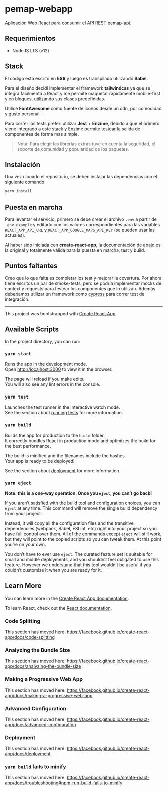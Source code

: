 # pemap-webapp

Aplicación Web React para consumir el API REST [pemap-api](https://github.com/colcodev/pemap-api).

## Requerimientos

- NodeJS LTS (v12)

## Stack

El código está escrito en **ES6** y luego es transpilado utilizando **Babel**.

Para el diseño decidí implementar el framework **tailwindcss** ya que se integra facilmenta a React y me permite maquetar rapidamente mobile-first y en bloques, utilizando sus clases predefinidas.

Utilicé **FontAwesome** como fuente de íconos desde un cdn, por comodidad y gusto personal.

Para correr los tests preferí utilizar **Jest** + **Enzime**, debido a que el primero viene integrado a este stack y Enzime permite testear la salida de componentes de forma mas simple.

> Nota: Para elegir las librerías extras tuve en cuenta la seguridad, el soporte de comunidad y popularidad de los paquetes.

## Instalación

Una vez clonado el repositorio, se deben instalar las dependencias con el siguiente comando:

```bash
yarn install
```

## Puesta en marcha

Para levantar el servicio, primero se debe crear el archivo `.env` a partir de `.env.example` y editarlo con los valores correspondientes para las variables `REACT_APP_API_URL` y `REACT_APP_GOOGLE_MAPS_API_KEY` (se pueden usar las actuales).

Al haber sido iniciada con **create-react-app**, la documentación de abajo es la original y totalmente válida para la puesta en marcha, test y build.

## Puntos faltantes

Creo que lo que falta es completar los test y mejorar la covertura. Por ahora tiene escritos un par de smoke-tests, pero se podría implementar mocks de context y requests para testear los componentes que lo utilizan. Además deberíamos utilizar un framework como [cypress](https://www.cypress.io) para correr test de integración.

---

This project was bootstrapped with [Create React App](https://github.com/facebook/create-react-app).

## Available Scripts

In the project directory, you can run:

### `yarn start`

Runs the app in the development mode.<br />
Open [http://localhost:3000](http://localhost:3000) to view it in the browser.

The page will reload if you make edits.<br />
You will also see any lint errors in the console.

### `yarn test`

Launches the test runner in the interactive watch mode.<br />
See the section about [running tests](https://facebook.github.io/create-react-app/docs/running-tests) for more information.

### `yarn build`

Builds the app for production to the `build` folder.<br />
It correctly bundles React in production mode and optimizes the build for the best performance.

The build is minified and the filenames include the hashes.<br />
Your app is ready to be deployed!

See the section about [deployment](https://facebook.github.io/create-react-app/docs/deployment) for more information.

### `yarn eject`

**Note: this is a one-way operation. Once you `eject`, you can’t go back!**

If you aren’t satisfied with the build tool and configuration choices, you can `eject` at any time. This command will remove the single build dependency from your project.

Instead, it will copy all the configuration files and the transitive dependencies (webpack, Babel, ESLint, etc) right into your project so you have full control over them. All of the commands except `eject` will still work, but they will point to the copied scripts so you can tweak them. At this point you’re on your own.

You don’t have to ever use `eject`. The curated feature set is suitable for small and middle deployments, and you shouldn’t feel obligated to use this feature. However we understand that this tool wouldn’t be useful if you couldn’t customize it when you are ready for it.

## Learn More

You can learn more in the [Create React App documentation](https://facebook.github.io/create-react-app/docs/getting-started).

To learn React, check out the [React documentation](https://reactjs.org/).

### Code Splitting

This section has moved here: https://facebook.github.io/create-react-app/docs/code-splitting

### Analyzing the Bundle Size

This section has moved here: https://facebook.github.io/create-react-app/docs/analyzing-the-bundle-size

### Making a Progressive Web App

This section has moved here: https://facebook.github.io/create-react-app/docs/making-a-progressive-web-app

### Advanced Configuration

This section has moved here: https://facebook.github.io/create-react-app/docs/advanced-configuration

### Deployment

This section has moved here: https://facebook.github.io/create-react-app/docs/deployment

### `yarn build` fails to minify

This section has moved here: https://facebook.github.io/create-react-app/docs/troubleshooting#npm-run-build-fails-to-minify
